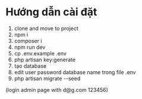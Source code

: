 <h1>Hướng dẫn cài đặt</h1>
<ol>
<li> clone and move to project </li>
<li> npm i </li>
<li> composer i </li>
<li> npm run dev </li>

<li> cp .env.example .env </li>
<li> php artisan key:generate</li>
<li> tạo database </li>
<li> edit user password database name trong file .env</li>
<li> php artisan migrate --seed </li>

</ol>
(login admin page with d@g.com 123456)
